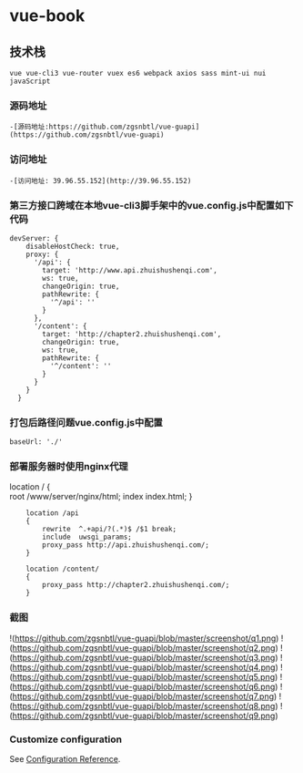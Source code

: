 # vue-book

## 技术栈
```
vue vue-cli3 vue-router vuex es6 webpack axios sass mint-ui nui javaScript
```

### 源码地址
```
-[源码地址:https://github.com/zgsnbtl/vue-guapi](https://github.com/zgsnbtl/vue-guapi)
```

### 访问地址
```
-[访问地址: 39.96.55.152](http://39.96.55.152)
```

### 第三方接口跨域在本地vue-cli3脚手架中的vue.config.js中配置如下代码
```
devServer: {
    disableHostCheck: true,
    proxy: {
      '/api': {
        target: 'http://www.api.zhuishushenqi.com',
        ws: true,
        changeOrigin: true,
        pathRewrite: {
          '^/api': ''
        }
      },
      '/content': {
        target: 'http://chapter2.zhuishushenqi.com',
        changeOrigin: true,
        ws: true,
        pathRewrite: {
          '^/content': ''
        }
      }
    }
  }
```

### 打包后路径问题vue.config.js中配置
```
baseUrl: './'
```

### 部署服务器时使用nginx代理

location / {    
        root /www/server/nginx/html;
        index index.html;
        }    
                   
        location /api
        {
            rewrite  ^.+api/?(.*)$ /$1 break;
            include  uwsgi_params;
            proxy_pass http://api.zhuishushenqi.com/;
        }
        
        location /content/
        {
            proxy_pass http://chapter2.zhuishushenqi.com/;
        }

### 截图
!(https://github.com/zgsnbtl/vue-guapi/blob/master/screenshot/q1.png)
!(https://github.com/zgsnbtl/vue-guapi/blob/master/screenshot/q2.png)
!(https://github.com/zgsnbtl/vue-guapi/blob/master/screenshot/q3.png)
!(https://github.com/zgsnbtl/vue-guapi/blob/master/screenshot/q4.png)
!(https://github.com/zgsnbtl/vue-guapi/blob/master/screenshot/q5.png)
!(https://github.com/zgsnbtl/vue-guapi/blob/master/screenshot/q6.png)
!(https://github.com/zgsnbtl/vue-guapi/blob/master/screenshot/q7.png)
!(https://github.com/zgsnbtl/vue-guapi/blob/master/screenshot/q8.png)
!(https://github.com/zgsnbtl/vue-guapi/blob/master/screenshot/q9.png)
### Customize configuration
See [Configuration Reference](https://cli.vuejs.org/config/).
